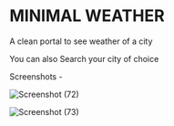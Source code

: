 # MINIMAL WEATHER
A clean portal to see weather of a city

You can also Search your city of choice 

Screenshots -

![Screenshot (72)](https://user-images.githubusercontent.com/100792085/226985536-89214b93-3439-44b9-8848-bcfbfd3547ec.png)

![Screenshot (73)](https://user-images.githubusercontent.com/100792085/226985575-c974a6fb-11cf-4a44-a7ab-4e591f8144e6.png)

